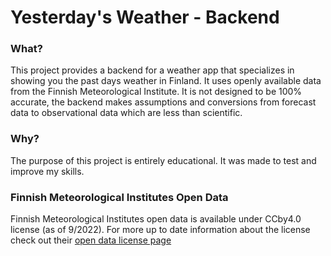 # Yesterday's Weather - Backend

### What?
This project provides a backend for a weather app that specializes in showing you the past days weather in Finland. It uses openly available data from the Finnish Meteorological Institute. It is not designed to be 100% accurate, the backend makes assumptions and conversions from forecast data to observational data which are less than scientific.

### Why?
The purpose of this project is entirely educational. It was made to test and improve my skills.

### Finnish Meteorological Institutes Open Data
Finnish Meteorological Institutes open data is available under CCby4.0 license (as of 9/2022).
For more up to date information about the license check out their [open data license page](https://en.ilmatieteenlaitos.fi/open-data-licence)
